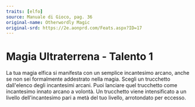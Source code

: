 ```yaml
---
traits: [elfo]
source: Manuale di Gioco, pag. 36
original-name: Otherwordly Magic
original-srd: https://2e.aonprd.com/Feats.aspx?ID=17
---
```


# Magia Ultraterrena - Talento 1

La tua magia elfica si manifesta con un semplice incantesimo arcano, anche se
non sei formalmente addestrato nella magia. Scegli un trucchetto dall'elenco
degli incantesimi arcani. Puoi lanciare quel trucchetto come incantesimo innato
arcano a volontà. Un trucchetto viene intensificato a un livello
dell'incantesimo pari a metà del tuo livello, arrotondato per eccesso.
